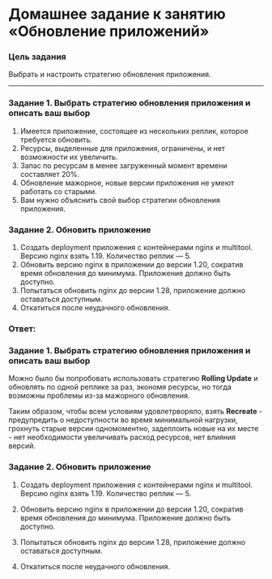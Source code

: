 # Домашнее задание к занятию «Обновление приложений»

### Цель задания

Выбрать и настроить стратегию обновления приложения.

-----

### Задание 1. Выбрать стратегию обновления приложения и описать ваш выбор

1. Имеется приложение, состоящее из нескольких реплик, которое требуется обновить.
2. Ресурсы, выделенные для приложения, ограничены, и нет возможности их увеличить.
3. Запас по ресурсам в менее загруженный момент времени составляет 20%.
4. Обновление мажорное, новые версии приложения не умеют работать со старыми.
5. Вам нужно объяснить свой выбор стратегии обновления приложения.

### Задание 2. Обновить приложение

1. Создать deployment приложения с контейнерами nginx и multitool. Версию nginx взять 1.19. Количество реплик — 5.
2. Обновить версию nginx в приложении до версии 1.20, сократив время обновления до минимума. Приложение должно быть доступно.
3. Попытаться обновить nginx до версии 1.28, приложение должно оставаться доступным.
4. Откатиться после неудачного обновления.

### Ответ:

### Задание 1. Выбрать стратегию обновления приложения и описать ваш выбор

Можно было бы попробовать использовать стратегию __Rolling Update__ и обновлять по одной реплике за раз, экономя ресурсы, но тогда возможны проблемы из-за мажорного обновления.

Таким образом, чтобы всем условиям удовлетрворяло, взять __Recreate__ - предупредить о недоступности во время минимальной нагрузки, грохнуть старые версии одномоментно, задеплоить новые на их месте - нет необходимости увеличивать расход ресурсов, нет влияния версий.

### Задание 2. Обновить приложение

1. Создать deployment приложения с контейнерами nginx и multitool. Версию nginx взять 1.19. Количество реплик — 5.


2. Обновить версию nginx в приложении до версии 1.20, сократив время обновления до минимума. Приложение должно быть доступно.


3. Попытаться обновить nginx до версии 1.28, приложение должно оставаться доступным.


4. Откатиться после неудачного обновления.
